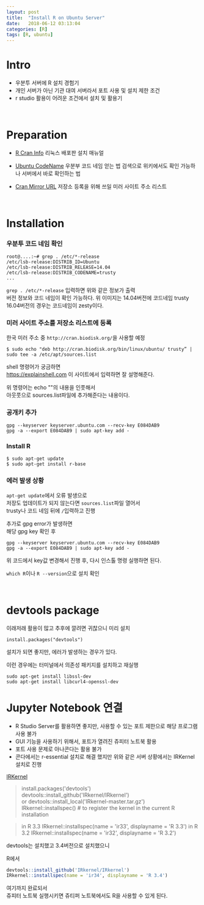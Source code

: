 ```yaml
---
layout: post
title:  "Install R on Ubuntu Server"
date:   2018-06-12 03:13:04
categories: [R]
tags: [R, ubuntu]
---
```


# Intro

* 우분투 서버에 R 설치 경험기
* 개인 서버가 아닌 기관 대여 서버라서 포트 사용 및 설치 제한 조건
* r studio 활용이 어려운 조건에서 설치 및 활용기

<br>

# Preparation

* [R Cran Info](https://cran.r-project.org/bin/linux/ubuntu/)
리눅스 배포판 설치 매뉴얼  


* [Ubuntu CodeName](https://zetawiki.com/wiki/%EB%A6%AC%EB%88%85%EC%8A%A4_%EC%A2%85%EB%A5%98_%ED%99%95%EC%9D%B8,_%EB%A6%AC%EB%88%85%EC%8A%A4_%EB%B2%84%EC%A0%84_%ED%99%95%EC%9D%B8)
우분부 코드 네임 얻는 법
검색으로 위키에서도 확인 가능하나 서버에서 바로 확인하는 법

* [Cran Mirror URL](https://cran.r-project.org/mirrors.html)
저장소 등록을 위해 쓰일 미러 사이트 주소 리스트

<br>

# Installation

### 우분투 코드 네임 확인
```
root@....:~# grep . /etc/*-release
/etc/lsb-release:DISTRIB_ID=Ubuntu
/etc/lsb-release:DISTRIB_RELEASE=14.04
/etc/lsb-release:DISTRIB_CODENAME=trusty
...
```
`grep . /etc/*-release` 입력하면 위와 같은 정보가 출력  
버전 정보와 코드 네임이 확인 가능하다.
위 이미지는 14.04버전에 코드네임 trusty
16.04버전의 경우는 코드네임이 zesty이다.

### 미러 사이트 주소를 저장소 리스트에 등록

한국 미러 주소 중 `http://cran.biodisk.org/`을 사용할 예정

```
$ sudo echo "deb http://cran.biodisk.org/bin/linux/ubuntu/ trusty” | sudo tee -a /etc/apt/sources.list
```
shell 명령어가 궁금하면  
https://explainshell.com
이 사이트에서 입력하면 잘 설명해준다.

위 명령어는 echo ""의 내용을 인풋해서  
아웃풋으로 sources.list파일에 추가해준다는 내용이다.


### 공개키 추가
```
gpg --keyserver keyserver.ubuntu.com --recv-key E084DAB9
gpg -a --export E084DAB9 | sudo apt-key add -
```

### Install R

```
$ sudo apt-get update        
$ sudo apt-get install r-base
```

### 에러 발생 상황

`apt-get update`에서 오류 발생으로  
저장도 업데이트가 되지 않는다면
`sources.list`파일 열어서  
trusty나 코드 네임 뒤에 `/`입력하고 진행

추가로 gpg error가 발생하면  
해당 gpg key 확인 후

```
gpg --keyserver keyserver.ubuntu.com --recv-key E084DAB9
gpg -a --export E084DAB9 | sudo apt-key add -
```
위 코드에서 key값 변경해서 진행 후,
다시 인스톨 명령 실행하면 된다.

`which R`이나 `R --version`으로 설치 확인

<br>

# devtools package

이래저래 활용이 많고 추후에 깔려면 귀찮으니
미리 설치
```
install.packages("devtools")
```

설치가 되면 좋지만, 에러가 발생하는 경우가 있다.

이런 경우에는 터미널에서 의존성 패키지를 설치하고 재실행

```
sudo apt-get install libssl-dev
sudo apt-get install libcurl4-openssl-dev
```


# Jupyter Notebook 연결  

* R Studio Server를 활용하면 좋지만,
사용할 수 있는 포트 제한으로 해당 프로그램 사용 불가
* GUI 기능을 사용하기 위해서,
포트가 열려진 쥬피터 노트북 활용
* 포트 사용 문제로 아나콘다는 활용 불가
* 콘다에서는 r-essential 설치로 해결 했지만
위와 같은 서버 상황에서는 IRKernel 설치로 진행

[IRKernel](https://github.com/IRkernel/IRkernel)

> install.packages('devtools')
> devtools::install_github('IRkernel/IRkernel')  
>  or devtools::install_local('IRkernel-master.tar.gz')
> IRkernel::installspec()  # to register the kernel in the current R installation

> in R 3.3
> IRkernel::installspec(name = 'ir33', displayname = 'R 3.3')
> in R 3.2
> IRkernel::installspec(name = 'ir32', displayname = 'R 3.2')

devtools는 설치했고 3.4버전으로 설치했으니  

R에서
```R
devtools::install_github('IRkernel/IRkernel')
IRkernel::installspec(name = 'ir34', displayname = 'R 3.4')
```

여기까지 완료되서  
쥬피터 노트북 실행시키면
쥬티퍼 노트북에서도 R을 사용할 수 있게 된다.
